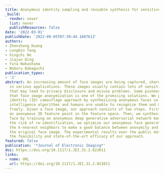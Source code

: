 ```yaml
---
title: Anonymous identity sampling and reusable synthesis for sensitive face camouflage
_build:
  render: never
  list: never
  publishResources: false
date: '2022-03-01'
publishDate: '2022-09-05T07:39:44.160761Z'
authors:
- Zhenzhong Kuang
- Longbin Teng
- Xingchi He
- Jiajun Ding
- Yuta Nakashima
- Noboru Babaguchi
publication_types:
- '2'
abstract: An increasing amount of face images are being captured, shared, or applied
  in various applications. These images usually contain lots of sensitive information
  that may lead to privacy disclosure and misuse problems. Some pioneering works show
  that face image anonymization is one of the promising solutions. We present an innovative
  identity (ID) camouflage approach by synthesizing anonymous faces so that both artificial
  intelligence algorithms and humans are unable to recognize them and misuse them
  freely. Given a face image, our approach consists of two steps. First, we sample
  an anonymous ID feature point in the feature space. Then, we synthesize a camouflage
  face by training an anonymous deep generative adversarial network model. To reduce
  the risk of re-identification, we optimize our anonymous face generator based on
  the k-nearest neighbors to make a good balance between anonymity and utility of
  the original face image. The experimental results over the public dataset have verified
  the feasibility and state-of-the-art efficacy of our approach.
featured: false
publication: '*Journal of Electronic Imaging*'
doi: https://doi.org/10.1117/1.JEI.31.2.023011
links:
- name: URL
  url: https://doi.org/10.1117/1.JEI.31.2.023011
---
```



